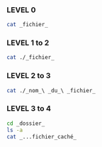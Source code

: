 ### LEVEL 0
```bash
cat _fichier_
```

### LEVEL 1 to 2
```bash
cat ./_fichier_
```

### LEVEL 2 to 3
```bash
cat ./_nom_\ _du_\ _fichier_
```

### LEVEL 3 to 4
```bash
cd _dossier_
ls -a
cat _...fichier_caché_
```
